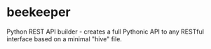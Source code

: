 # beekeeper
Python REST API builder - creates a full Pythonic API to any RESTful interface based on a minimal "hive" file.
